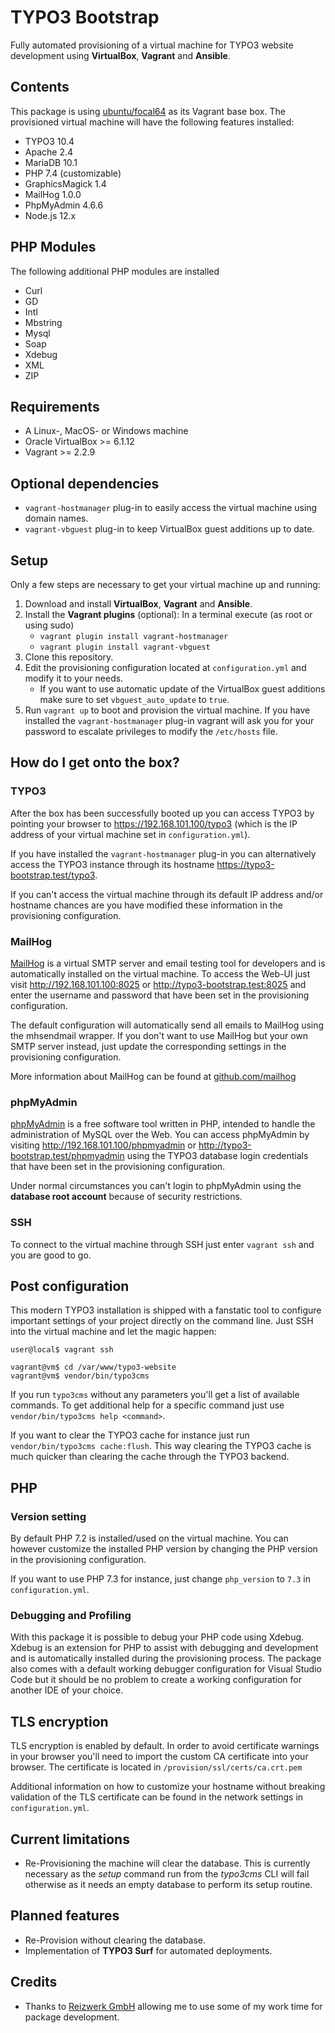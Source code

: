 # TYPO3 Bootstrap

Fully automated provisioning of a virtual machine for TYPO3 website development using **VirtualBox**, **Vagrant** and **Ansible**.

## Contents

This package is using [ubuntu/focal64](https://app.vagrantup.com/ubuntu/boxes/focal64) as its Vagrant base box. The provisioned virtual machine will have the following features installed:

* TYPO3 10.4
* Apache 2.4
* MariaDB 10.1
* PHP 7.4 (customizable)
* GraphicsMagick 1.4
* MailHog 1.0.0
* PhpMyAdmin 4.6.6
* Node.js 12.x

## PHP Modules

The following additional PHP modules are installed

* Curl
* GD
* Intl
* Mbstring
* Mysql
* Soap
* Xdebug
* XML
* ZIP

## Requirements

* A Linux-, MacOS- or Windows machine
* Oracle VirtualBox >= 6.1.12
* Vagrant >= 2.2.9

## Optional dependencies

* `vagrant-hostmanager` plug-in to easily access the virtual machine using domain names.
* `vagrant-vbguest` plug-in to keep VirtualBox guest additions up to date.

## Setup

Only a few steps are necessary to get your virtual machine up and running:

1. Download and install **VirtualBox**, **Vagrant** and **Ansible**.
2. Install the **Vagrant plugins** (optional): In a terminal execute (as root or using sudo)
    - `vagrant plugin install vagrant-hostmanager`
    - `vagrant plugin install vagrant-vbguest`
3. Clone this repository.
4. Edit the provisioning configuration located at `configuration.yml` and modify it to your needs.
    - If you want to use automatic update of the VirtualBox guest additions make sure to set `vbguest_auto_update` to `true`.
5. Run `vagrant up` to boot and provision the virtual machine. If you have installed the `vagrant-hostmanager` plug-in vagrant will ask you for your password to escalate privileges to modify the `/etc/hosts` file.

## How do I get onto the box?

### TYPO3

After the box has been successfully booted up you can access TYPO3 by pointing your browser to https://192.168.101.100/typo3 (which is the IP address of your virtual machine set in `configuration.yml`).

If you have installed the `vagrant-hostmanager` plug-in you can alternatively access the TYPO3 instance through its hostname https://typo3-bootstrap.test/typo3.

If you can't access the virtual machine through its default IP address and/or hostname chances are you have modified these information in the provisioning configuration.

### MailHog

[MailHog](https://github.com/mailhog/MailHog) is a virtual SMTP server and email testing tool for developers and is automatically installed on the virtual machine. To access the Web-UI just visit http://192.168.101.100:8025 or http://typo3-bootstrap.test:8025 and enter the username and password that have been set in the provisioning configuration.

The default configuration will automatically send all emails to MailHog using the mhsendmail wrapper. If you don't want to use MailHog but your own SMTP server instead, just update the corresponding settings in the provisioning configuration.

More information about MailHog can be found at [github.com/mailhog](https://github.com/mailhog/MailHog)

### phpMyAdmin

[phpMyAdmin](https://www.phpmyadmin.net/) is a free software tool written in PHP, intended to handle the administration of MySQL over the Web. You can access phpMyAdmin by visiting http://192.168.101.100/phpmyadmin or http://typo3-bootstrap.test/phpmyadmin using the TYPO3 database login credentials that have been set in the provisioning configuration.

Under normal circumstances you can't login to phpMyAdmin using the **database root account** because of security restrictions.

### SSH

To connect to the virtual machine through SSH just enter `vagrant ssh` and you are good to go.

## Post configuration

This modern TYPO3 installation is shipped with a fanstatic tool to configure important settings of your project directly on the command line. Just SSH into the virtual machine and let the magic happen:

```
user@local$ vagrant ssh

vagrant@vm$ cd /var/www/typo3-website
vagrant@vm$ vendor/bin/typo3cms
```

If you run `typo3cms` without any parameters you'll get a list of available commands. To get additional help for a specific command just use `vendor/bin/typo3cms help <command>`.

If you want to clear the TYPO3 cache for instance just run `vendor/bin/typo3cms cache:flush`. This way clearing the TYPO3 cache is much quicker than clearing the cache through the TYPO3 backend.

## PHP

### Version setting
By default PHP 7.2 is installed/used on the virtual machine. You can however customize the installed PHP version by changing the PHP version in the provisioning configuration.

If you want to use PHP 7.3 for instance, just change `php_version` to `7.3` in `configuration.yml`.

### Debugging and Profiling

With this package it is possible to debug your PHP code using Xdebug. Xdebug is an extension for PHP to assist with debugging and development and is automatically installed during the provisioning process. The package also comes with a default working debugger configuration for Visual Studio Code but it should be no problem to create a working configuration for another IDE of your choice.

## TLS encryption

TLS encryption is enabled by default. In order to avoid certificate warnings in your browser you'll need to import the custom CA certificate into your browser. The certificate is located in `/provision/ssl/certs/ca.crt.pem`

Additional information on how to customize your hostname without breaking validation of the TLS certificate can be found in the network settings in `configuration.yml`.

## Current limitations

* Re-Provisioning the machine will clear the database. This is currently necessary as the *setup* command run from the *typo3cms* CLI will fail otherwise as it needs an empty database to perform its setup routine.

## Planned features

* Re-Provision without clearing the database.
* Implementation of **TYPO3 Surf** for automated deployments.

## Credits

* Thanks to [Reizwerk GmbH](https://www.reizwerk.com) allowing me to use some of my work time for package development.
